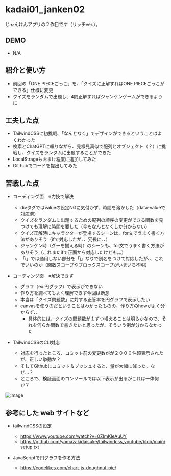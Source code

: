 # kadai01_janken02
じゃんけんアプリの２作目です（リッチver.）。

## DEMO

  - N/A

## 紹介と使い方

  - 前回の「ONE PIECEごっこ」を、「クイズに正解すればONE PIECEごっこができる」仕様に変更
  - クイズをランダムで出題し、4問正解すればジャンケンゲームができるように

## 工夫した点

  - TailwindCSSに初挑戦、「なんとなく」でデザインができるということはよくわかった
  - 検索とChatGPTに頼りながら、見様見真似で配列とオブジェクト（？）に挑戦し、クイズをランダムに出題することができた
  - LocalStrageもおまけ程度に追加してみた
  - Git hubでコードを提出してみた

## 苦戦した点

  - コーディング面　※力技で解決
    - divタグではvalueの設定NGに気付かず、時間を溶かした（data-valueで対応済）
    - クイズをランダムに出題するための配列の順序の変更ができる関数を見つけても理解に時間を要した（今もなんとなくしか分からない）
    - クイズ正解時にキャラクターが登場するシーンは、for文でうまく書く方法がありそう（ifで対応したが、、冗長に、、）  
    - ジャンケン時（グーを揃える時）のシーンも、for文でうまく書く方法がありそう（これまたifで正面から対応したけども。。）
    - 「i」では通用しない部分を「j」なりで別名をつけて対応したが、、これでいいのか（関数スコープやブロックスコープがいまいち不明）
   
  - コーディング面　※解決できず
    - グラフ（ex.円グラフ）で表示ができない 
    - 作り方を調べてもよく理解できず今回は断念
    - 本当は「クイズ問題数」に対する正答率を円グラフで表示したい
    - canvasを使うのだということはわかったものの、作り方のhowがよく分からず、、
      - 具体的には、クイズの問題数が１ずつ増えることは明らかなので、それを何らか関数で書きたいと思ったが、そういう例が分からなかった

  - TailwindCSSのCLI対応
    - 対応を行ったところ、コミット前の変更数がが２０００件超表示されたが、正しい挙動か？
    - そしてGithubにコミット＆プッシュすると、量が大幅に減った。なぜ…？
    - ところで、検証画面のコンソールでは以下表示が出るがこれは一体何か？

![image](https://github.com/seiponfy23/kadai01_janken_rich/assets/132619946/9b4aeb24-218d-4672-b9d1-683b20d6696e)

## 参考にした web サイトなど

  - tailwindCSSの設定
    -   https://www.youtube.com/watch?v=0ZImKleAuUY
    -   https://github.com/yamazakidaisuke/tailwindcss_youtube/blob/main/setup.txt
  
  - JavaScriptで円グラフを作る方法
    - https://codelikes.com/chart-js-doughnut-pie/   
